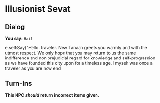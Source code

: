 # Illusionist Sevat
## Dialog

**You say:** `Hail`



e.self:Say("Hello. traveler. New Tanaan greets you warmly and with the utmost respect. We only hope that you may return to us the same indifference and non prejudicial regard for knowledge and self-progression as we have founded this city upon for a timeless age. I myself was once a traveler as you are now 
end

## Turn-Ins



**This NPC *should* return incorrect items given.**





